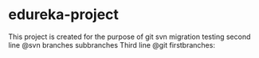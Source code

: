 # edureka-project
This project is created for the purpose of git svn migration testing
second line @svn branches subbranches
Third line @git firstbranches:
